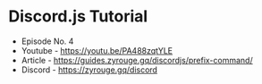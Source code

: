 # Discord.js Tutorial

- Episode No. 4
- Youtube - https://youtu.be/PA488zqtYLE
- Article - https://guides.zyrouge.gq/discordjs/prefix-command/
- Discord - https://zyrouge.gq/discord